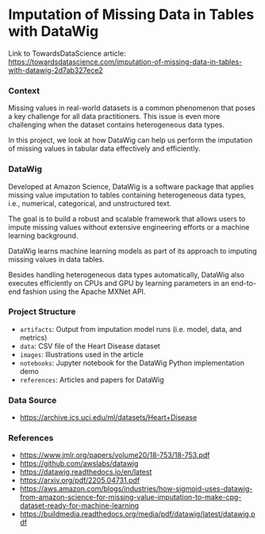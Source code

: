 # Imputation of Missing Data in Tables with DataWig
Link to TowardsDataScience article: https://towardsdatascience.com/imputation-of-missing-data-in-tables-with-datawig-2d7ab327ece2

### Context
Missing values in real-world datasets is a common phenomenon that poses a key challenge for all data practitioners. This issue is even more challenging when the dataset contains heterogeneous data types.

In this project, we look at how DataWig can help us perform the imputation of missing values in tabular data effectively and efficiently.

### DataWig
Developed at Amazon Science, DataWig is a software package that applies missing value imputation to tables containing heterogeneous data types, i.e., numerical, categorical, and unstructured text.

The goal is to build a robust and scalable framework that allows users to impute missing values without extensive engineering efforts or a machine learning background.

DataWig learns machine learning models as part of its approach to imputing missing values in data tables.

Besides handling heterogeneous data types automatically, DataWig also executes efficiently on CPUs and GPU by learning parameters in an end-to-end fashion using the Apache MXNet API.

### Project Structure
- `artifacts`: Output from imputation model runs (i.e. model, data, and metrics)
- `data`: CSV file of the Heart Disease dataset
- `images`: Illustrations used in the article
- `notebooks`: Jupyter notebook for the DataWig Python implementation demo
- `references`: Articles and papers for DataWig

### Data Source
- https://archive.ics.uci.edu/ml/datasets/Heart+Disease

### References
- https://www.jmlr.org/papers/volume20/18-753/18-753.pdf 
- https://github.com/awslabs/datawig
- https://datawig.readthedocs.io/en/latest
- https://arxiv.org/pdf/2205.04731.pdf 
- https://aws.amazon.com/blogs/industries/how-sigmoid-uses-datawig-from-amazon-science-for-missing-value-imputation-to-make-cpg-dataset-ready-for-machine-learning
- https://buildmedia.readthedocs.org/media/pdf/datawig/latest/datawig.pdf
